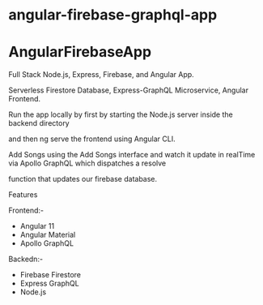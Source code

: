 # angular-firebase-graphql-app

# AngularFirebaseApp

Full Stack Node.js, Express, Firebase, and Angular App.

Serverless Firestore Database, Express-GraphQL Microservice, Angular Frontend.

Run the app locally by first by starting the Node.js server inside the backend directory

and then ng serve the frontend using Angular CLI.

Add Songs using the Add Songs interface and watch it update in realTime via Apollo GraphQL which dispatches a resolve 

function that updates our firebase database.

Features

Frontend:-
* Angular 11
* Angular Material
* Apollo GraphQL

Backedn:-
* Firebase Firestore
* Express GraphQL
* Node.js

